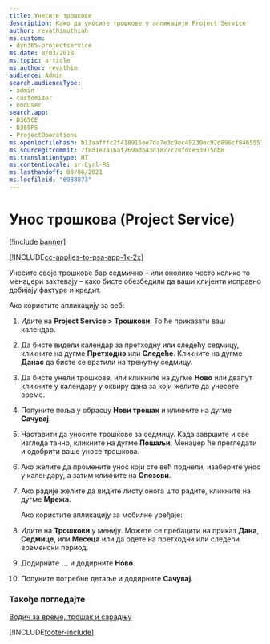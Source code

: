```yaml
---
title: Унесите трошкове
description: Како да уносите трошкове у апликацији Project Service
author: revathimuthiah
ms.custom:
- dyn365-projectservice
ms.date: 8/03/2018
ms.topic: article
ms.author: revathim
audience: Admin
search.audienceType:
- admin
- customizer
- enduser
search.app:
- D365CE
- D365PS
- ProjectOperations
ms.openlocfilehash: b13aafffc2f418915ee7da7e3c9ec49230ec92d896cf8465557347c269df57f3
ms.sourcegitcommit: 7f8d1e7a16af769adb43d1877c28fdce53975db8
ms.translationtype: HT
ms.contentlocale: sr-Cyrl-RS
ms.lasthandoff: 08/06/2021
ms.locfileid: "6988873"
---
```

# <a name="enter-expenses-project-service"></a>Унос трошкова (Project Service)

[!include [banner](../includes/psa-now-project-operations.md)]

[!INCLUDE[cc-applies-to-psa-app-1x-2x](../includes/cc-applies-to-psa-app-1x-2x.md)]

Унесите своје трошкове бар седмично – или онолико често колико то менаџери захтевају – како бисте обезбедили да ваши клијенти исправно добијају фактуре и кредит.  
  
 Ако користите апликацију за веб:  
  
1. Идите на **Project Service > Трошкови**. То ће приказати ваш календар.  
  
2. Да бисте видели календар за претходну или следећу седмицу, кликните на дугме **Претходно** или **Следеће**. Кликните на дугме **Данас** да бисте се вратили на тренутну седмицу.  
  
3. Да бисте унели трошкове, или кликните на дугме **Ново** или двапут кликните у календару у оквиру дана за који желите да унесете време.  
  
4. Попуните поља у обрасцу **Нови трошак** и кликните на дугме **Сачувај**.  
  
5. Наставити да уносите трошкове за седмицу. Када завршите и све изгледа тачно, кликните на дугме **Пошаљи**. Менаџер ће прегледати и одобрити ваше уносе трошкова.  
  
6. Ако желите да промените унос који сте већ поднели, изаберите унос у календару, а затим кликните на **Опозови**.  
  
7. Ако радије желите да видите листу онога што радите, кликните на дугме **Мрежа**.  
  
   Ако користите апликацију за мобилне уређаје:  
  
8. Идите на **Трошкови** у менију.     Можете се пребацити на приказ **Дана**, **Седмице**, или **Месеца** или да одете на претходни или следећи временски период.  
  
9. Додирните **…** и додирните **Ново**.  
  
10. Попуните потребне детаље и додирните **Сачувај**.  
  
### <a name="see-also"></a>Такође погледајте  
 [Водич за време, трошак и сарадњу](../psa/time-expense-collaboration-guide.md)


[!INCLUDE[footer-include](../includes/footer-banner.md)]